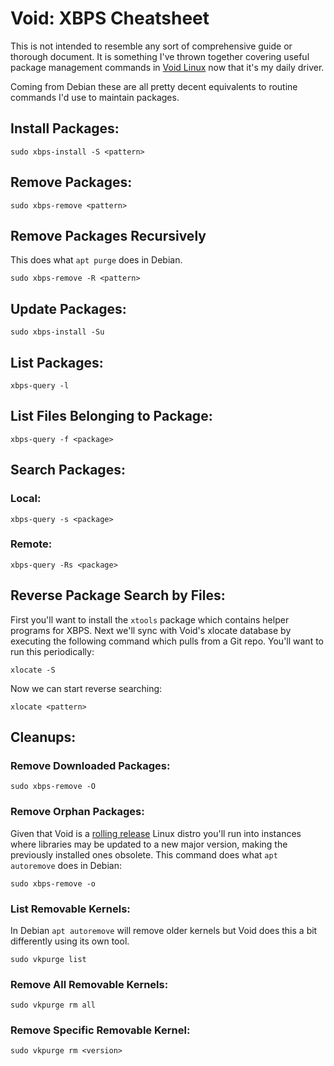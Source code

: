 # Void: XBPS Cheatsheet

This is not intended to resemble any sort of comprehensive guide or thorough
document. It is something I've thrown together covering useful package
management commands in [Void Linux] now that it's my daily driver.

Coming from Debian these are all pretty decent equivalents to routine commands
I'd use to maintain packages.

## Install Packages:

```console
sudo xbps-install -S <pattern>
```

## Remove Packages:

```console
sudo xbps-remove <pattern>
```

## Remove Packages Recursively

This does what `apt purge` does in Debian.

```console
sudo xbps-remove -R <pattern>
```

## Update Packages:

```console
sudo xbps-install -Su
```

## List Packages:

```console
xbps-query -l
```

## List Files Belonging to Package:

```console
xbps-query -f <package>
```

## Search Packages:

### Local:

```console
xbps-query -s <package>
```

### Remote:

```console
xbps-query -Rs <package>
```

## Reverse Package Search by Files:

First you'll want to install the `xtools` package which contains helper
programs for XBPS. Next we'll sync with Void's xlocate database by executing
the following command which pulls from a Git repo. You'll want to run this
periodically:

```console
xlocate -S
```

Now we can start reverse searching:

```console
xlocate <pattern>
```

## Cleanups:

### Remove Downloaded Packages:

```console
sudo xbps-remove -O
```

### Remove Orphan Packages:

Given that Void is a [rolling release] Linux distro you'll run into instances
where libraries may be updated to a new major version, making the previously
installed ones obsolete. This command does what `apt autoremove` does in
Debian:

```console
sudo xbps-remove -o
```

### List Removable Kernels:

In Debian `apt autoremove` will remove older kernels but Void does this a bit
differently using its own tool.

```console
sudo vkpurge list
```

### Remove All Removable Kernels:

```console
sudo vkpurge rm all
```

### Remove Specific Removable Kernel:

```console
sudo vkpurge rm <version>
```

[Void Linux]: https://voidlinux.org
[rolling release]: https://en.wikipedia.org/wiki/Rolling_release
